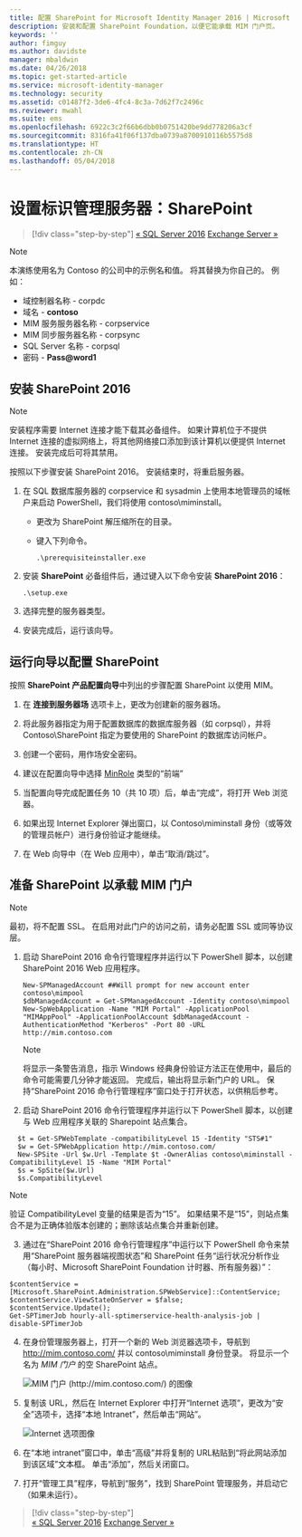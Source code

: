 ```yaml
---
title: 配置 SharePoint for Microsoft Identity Manager 2016 | Microsoft Docs
description: 安装和配置 SharePoint Foundation，以便它能承载 MIM 门户页。
keywords: ''
author: fimguy
ms.author: davidste
manager: mbaldwin
ms.date: 04/26/2018
ms.topic: get-started-article
ms.service: microsoft-identity-manager
ms.technology: security
ms.assetid: c01487f2-3de6-4fc4-8c3a-7d62f7c2496c
ms.reviewer: mwahl
ms.suite: ems
ms.openlocfilehash: 6922c3c2f66b6dbb0b0751420be9dd778206a3cf
ms.sourcegitcommit: 8316fa41f06f137dba0739a8700910116b5575d8
ms.translationtype: HT
ms.contentlocale: zh-CN
ms.lasthandoff: 05/04/2018
---
```

# <a name="set-up-an-identity-management-server-sharepoint"></a>设置标识管理服务器：SharePoint

>[!div class="step-by-step"]
[« SQL Server 2016](prepare-server-sql2016.md)
[Exchange Server »](prepare-server-exchange.md)

> [!NOTE]
> 本演练使用名为 Contoso 的公司中的示例名和值。 将其替换为你自己的。 例如：
> - 域控制器名称 - corpdc
> - 域名 - **contoso**
> - MIM 服务服务器名称 - corpservice
> - MIM 同步服务器名称 - corpsync
> - SQL Server 名称 - corpsql
> - 密码 - **Pass@word1**


## <a name="install-sharepoint-2016"></a>安装 SharePoint 2016

> [!NOTE]
> 安装程序需要 Internet 连接才能下载其必备组件。 如果计算机位于不提供 Internet 连接的虚拟网络上，将其他网络接口添加到该计算机以便提供 Internet 连接。 安装完成后可将其禁用。

按照以下步骤安装 SharePoint 2016。 安装结束时，将重启服务器。

1.  在 SQL 数据库服务器的 corpservice 和 sysadmin 上使用本地管理员的域帐户来启动 PowerShell，我们将使用 contoso\miminstall。

    -   更改为 SharePoint 解压缩所在的目录。

    -   键入下列命令。

        ```
        .\prerequisiteinstaller.exe
        ```

2.  安装 **SharePoint** 必备组件后，通过键入以下命令安装 **SharePoint 2016**：

    ```
    .\setup.exe
    ```

3.  选择完整的服务器类型。

4.  安装完成后，运行该向导。

## <a name="run-the-wizard-to-configure-sharepoint"></a>运行向导以配置 SharePoint

按照 **SharePoint 产品配置向导**中列出的步骤配置 SharePoint 以使用 MIM。

1. 在 **连接到服务器场** 选项卡上，更改为创建新的服务器场。

2. 将此服务器指定为用于配置数据库的数据库服务器（如 corpsql），并将 Contoso\SharePoint 指定为要使用的 SharePoint 的数据库访问帐户。
3. 创建一个密码，用作场安全密码。

4. 建议在配置向导中选择 [MinRole](https://docs.microsoft.com/en-us/sharepoint/install/overview-of-minrole-server-roles-in-sharepoint-server-2016) 类型的“前端”

5. 当配置向导完成配置任务 10（共 10 项）后，单击“完成”，将打开 Web 浏览器。

6. 如果出现 Internet Explorer 弹出窗口，以 Contoso\miminstall 身份（或等效的管理员帐户）进行身份验证才能继续。

7. 在 Web 向导中（在 Web 应用中），单击“取消/跳过”。


## <a name="prepare-sharepoint-to-host-the-mim-portal"></a>准备 SharePoint 以承载 MIM 门户

> [!NOTE]
> 最初，将不配置 SSL。 在启用对此门户的访问之前，请务必配置 SSL 或同等协议层。

1. 启动 SharePoint 2016 命令行管理程序并运行以下 PowerShell 脚本，以创建 SharePoint 2016 Web 应用程序。

    ```
    New-SPManagedAccount ##Will prompt for new account enter contoso\mimpool 
    $dbManagedAccount = Get-SPManagedAccount -Identity contoso\mimpool
    New-SpWebApplication -Name "MIM Portal" -ApplicationPool "MIMAppPool" -ApplicationPoolAccount $dbManagedAccount -AuthenticationMethod "Kerberos" -Port 80 -URL http://mim.contoso.com
    ```

    > [!NOTE]
    > 将显示一条警告消息，指示 Windows 经典身份验证方法正在使用中，最后的命令可能需要几分钟才能返回。 完成后，输出将显示新门户的 URL。 保持“SharePoint 2016 命令行管理程序”窗口处于打开状态，以供稍后参考。

2. 启动 SharePoint 2016 命令行管理程序并运行以下 PowerShell 脚本，以创建与 Web 应用程序关联的 Sharepoint 站点集合。

  ```
    $t = Get-SPWebTemplate -compatibilityLevel 15 -Identity "STS#1"
    $w = Get-SPWebApplication http://mim.contoso.com/
    New-SPSite -Url $w.Url -Template $t -OwnerAlias contoso\miminstall -CompatibilityLevel 15 -Name "MIM Portal"
    $s = SpSite($w.Url)
    $s.CompatibilityLevel
  ```

  > [!NOTE]
  > 验证 CompatibilityLevel 变量的结果是否为“15”。 如果结果不是“15”，则站点集合不是为正确体验版本创建的；删除该站点集合并重新创建。

3. 通过在“SharePoint 2016 命令行管理程序”中运行以下 PowerShell 命令来禁用“SharePoint 服务器端视图状态”和 SharePoint 任务“运行状况分析作业（每小时、Microsoft SharePoint Foundation 计时器、所有服务器）”：

  ```
  $contentService = [Microsoft.SharePoint.Administration.SPWebService]::ContentService;
  $contentService.ViewStateOnServer = $false;
  $contentService.Update();
  Get-SPTimerJob hourly-all-sptimerservice-health-analysis-job | disable-SPTimerJob
  ```

4. 在身份管理服务器上，打开一个新的 Web 浏览器选项卡，导航到 http://mim.contoso.com/ 并以 contoso\miminstall 身份登录。  将显示一个名为 *MIM 门户* 的空 SharePoint 站点。

    ![MIM 门户 (http://mim.contoso.com/) 的图像](media/prepare-server-sharepoint/MIM_DeploySP1new.png)

5. 复制该 URL，然后在 Internet Explorer 中打开“Internet 选项”，更改为“安全”选项卡，选择“本地 Intranet”，然后单击“网站”。

    ![Internet 选项图像](media/MIM-DeploySP2.png)

6. 在“本地 intranet”窗口中，单击“高级”并将复制的 URL粘贴到“将此网站添加到该区域”文本框。 单击“添加”，然后关闭窗口。

7. 打开“管理工具”程序，导航到“服务”，找到 SharePoint 管理服务，并启动它（如果未运行）。

>[!div class="step-by-step"]  
[« SQL Server 2016](prepare-server-sql2016.md)
[Exchange Server »](prepare-server-exchange.md)
